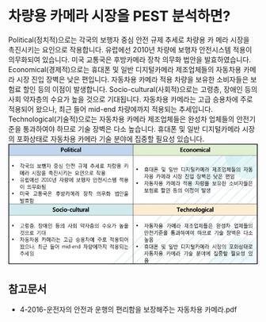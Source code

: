 # 차량용 카메라 시장을 PEST 분석하면?
Political(정치적)으로는 각국의 보행자 중심 안전 규제 추세로 차량용 카 메라 시장을 촉진시키는 요인으로 작용합니다. 유럽에선 2010년 차량에 보행자 안전시스템 적용이 의무화되여 있습니다. 미국 교통국은 후방카메라 장착 의무화 법안을 발효하였습니다.
Economical(경제적)으로는 휴대폰 및 일반 디지털카메라 제조업체들의 자동차용 카메라 시장 진입 장벽은 낮은 편입니다. 자동차용 카메라 적용 차량을 보유한 소비자들은 보험료 할인 등의 이점이 발생합니다.
Socio-cultural(사회적)으로는 고령층, 장애인 등의 사회 약자층의 수요가 높을 것으로 기대됩니다. 자동차용 카메라는 고급 승용차에 주로 적용되어 왔으나, 최근 들어 mid-end 차량에까지 적용되는 추세입니다.
Technological(기술적)으로는 자동차용 카메라 제조업체들은 완성차 업체들의 안전기준을 통과하여야 하므로 기술 장벽은 다소 높습니다. 휴대폰 및 일반 디지털카메라 시장의 포화상태로 자동차용 카메라 기술 분야에 집중할 필요성 있습니다.
 ![ ](./images/차량용_카메라_Q13_4_1.PNG) 
## 참고문서 
- 4-2016-운전자의 안전과 운행의 편리함을 보장해주는 자동차용 카메라.pdf